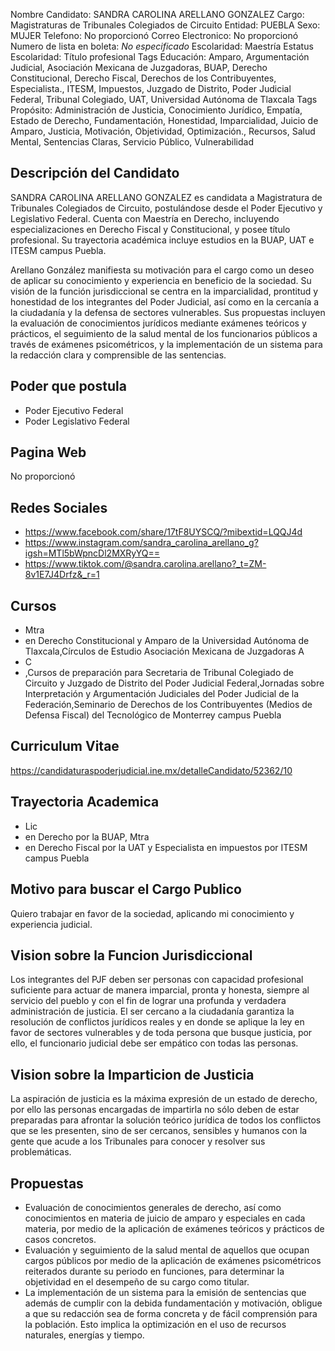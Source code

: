 Nombre Candidato: SANDRA CAROLINA ARELLANO GONZALEZ
Cargo: Magistraturas de Tribunales Colegiados de Circuito
Entidad: PUEBLA
Sexo: MUJER
Telefono: No proporcionó
Correo Electronico: No proporcionó
Numero de lista en boleta: *No especificado*
Escolaridad: Maestría
Estatus Escolaridad: Título profesional
Tags Educación: Amparo, Argumentación Judicial, Asociación Mexicana de Juzgadoras, BUAP, Derecho Constitucional, Derecho Fiscal, Derechos de los Contribuyentes, Especialista., ITESM, Impuestos, Juzgado de Distrito, Poder Judicial Federal, Tribunal Colegiado, UAT, Universidad Autónoma de Tlaxcala
Tags Propósito: Administración de Justicia, Conocimiento Jurídico, Empatía, Estado de Derecho, Fundamentación, Honestidad, Imparcialidad, Juicio de Amparo, Justicia, Motivación, Objetividad, Optimización., Recursos, Salud Mental, Sentencias Claras, Servicio Público, Vulnerabilidad


## Descripción del Candidato 

SANDRA CAROLINA ARELLANO GONZALEZ es candidata a Magistratura de Tribunales Colegiados de Circuito, postulándose desde el Poder Ejecutivo y Legislativo Federal. Cuenta con Maestría en Derecho, incluyendo especializaciones en Derecho Fiscal y Constitucional, y posee título profesional. Su trayectoria académica incluye estudios en la BUAP, UAT e ITESM campus Puebla.

Arellano González manifiesta su motivación para el cargo como un deseo de aplicar su conocimiento y experiencia en beneficio de la sociedad. Su visión de la función jurisdiccional se centra en la imparcialidad, prontitud y honestidad de los integrantes del Poder Judicial, así como en la cercanía a la ciudadanía y la defensa de sectores vulnerables. Sus propuestas incluyen la evaluación de conocimientos jurídicos mediante exámenes teóricos y prácticos, el seguimiento de la salud mental de los funcionarios públicos a través de exámenes psicométricos, y la implementación de un sistema para la redacción clara y comprensible de las sentencias.


## Poder que postula

- Poder Ejecutivo Federal
- Poder Legislativo Federal


## Pagina Web

No proporcionó


## Redes Sociales

- https://www.facebook.com/share/17tF8UYSCQ/?mibextid=LQQJ4d
- https://www.instagram.com/sandra_carolina_arellano_g?igsh=MTl5bWpncDl2MXRyYQ==
- https://www.tiktok.com/@sandra.carolina.arellano?_t=ZM-8v1E7J4Drfz&_r=1


## Cursos

- Mtra
- en Derecho Constitucional y Amparo de la Universidad Autónoma de Tlaxcala,Círculos de Estudio Asociación Mexicana de Juzgadoras A
- C
- ,Cursos de preparación para Secretaria de Tribunal Colegiado de Circuito y Juzgado de Distrito del Poder Judicial Federal,Jornadas sobre Interpretación y Argumentación Judiciales del Poder Judicial de la Federación,Seminario de Derechos de los Contribuyentes (Medios de Defensa Fiscal) del Tecnológico de Monterrey campus Puebla


## Curriculum Vitae

https://candidaturaspoderjudicial.ine.mx/detalleCandidato/52362/10


## Trayectoria Academica

- Lic
- en Derecho por la BUAP, Mtra
- en Derecho Fiscal por la UAT y Especialista en impuestos por ITESM campus Puebla


## Motivo para buscar el Cargo Publico

Quiero trabajar en favor de la sociedad, aplicando mi conocimiento y experiencia judicial.


## Vision sobre la Funcion Jurisdiccional

Los integrantes del PJF deben ser personas con capacidad profesional suficiente para actuar de manera imparcial, pronta y honesta, siempre al servicio del pueblo y con el fin de lograr una profunda y verdadera administración de justicia. El ser cercano a la ciudadanía garantiza la resolución de conflictos jurídicos reales y en donde se aplique la ley en favor de sectores vulnerables y de toda persona que busque justicia, por ello, el funcionario judicial debe ser empático con todas las personas.


## Vision sobre la Imparticion de Justicia

La aspiración de justicia es la máxima expresión de un estado de derecho, por ello las personas encargadas de impartirla no sólo deben de estar preparadas para afrontar la solución teórico jurídica de todos los conflictos que se les presenten, sino de ser cercanos, sensibles y humanos con la gente que acude a los Tribunales para conocer y resolver sus problemáticas.


## Propuestas

- Evaluación de conocimientos generales de derecho, así como conocimientos en materia de juicio de amparo y especiales en cada materia, por medio de la aplicación de exámenes teóricos y prácticos de casos concretos.
- Evaluación y seguimiento de la salud mental de aquellos que ocupan cargos públicos por medio de la aplicación de exámenes psicométricos reiterados durante su periodo en funciones, para determinar la objetividad en el desempeño de su cargo como titular.
- La implementación de un sistema para la emisión de sentencias que además de cumplir con la debida fundamentación y motivación, obligue a que su redacción sea de forma concreta y de fácil comprensión para la población. Esto implica la optimización en el uso de recursos naturales, energías y tiempo.

